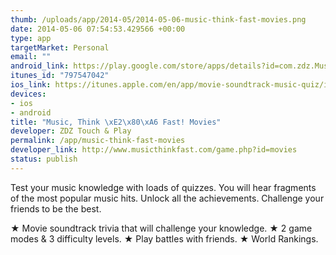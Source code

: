 ```yaml
--- 
thumb: /uploads/app/2014-05/2014-05-06-music-think-fast-movies.png
date: 2014-05-06 07:54:53.429566 +00:00
type: app
targetMarket: Personal
email: ""
android_link: https://play.google.com/store/apps/details?id=com.zdz.MusicThinkFastMovies&hl=en
itunes_id: "797547042"
ios_link: https://itunes.apple.com/en/app/movie-soundtrack-music-quiz/id797547042
devices: 
- ios
- android
title: "Music, Think \xE2\x80\xA6 Fast! Movies"
developer: ZDZ Touch & Play
permalink: /app/music-think-fast-movies
developer_link: http://www.musicthinkfast.com/game.php?id=movies
status: publish
---
```


Test your music knowledge with loads of quizzes. You will hear fragments of the most popular music hits. Unlock all the achievements. Challenge your friends to be the best.

★ Movie soundtrack trivia that will challenge your knowledge.
★ 2 game modes & 3 difficulty levels.
★ Play battles with friends.
★ World Rankings.
